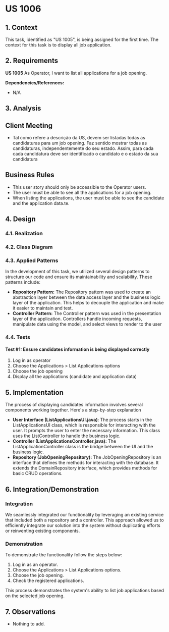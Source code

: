 # US 1006

## 1. Context

This task, identified as "US 1005", is being assigned for the first time. The context for this task is to display all job application.

## 2. Requirements

**US 1005** As Operator, I want to list all applications for a job opening.

**Dependencies/References:**

- N/A

## 3. Analysis

## Client Meeting

- Tal como refere a descrição da US, devem ser listadas todas as candidaturas para um job opening. Faz sentido mostrar
  todas as candidaturas, independentemente do seu estado. Assim, para cada cada candidatura deve ser identificado o candidato e o estado da sua candidatura

## Business Rules

- This user story should only be accessible to the Operator users.
- The user must be able to see all the applications for a job opening.
- When listing the applications, the user must be able to see the candidate and the application data.te.

## 4. Design

### 4.1. Realization

### 4.2. Class Diagram

### 4.3. Applied Patterns

In the development of this task, we utilized several design patterns to structure our code and ensure its
maintainability and scalability. These patterns include:

- **Repository Pattern:** The Repository pattern was used to create an abstraction layer between the data access layer
  and the business logic layer of the application. This helps to decouple the application and make it easier to maintain
  and test.
- **Controller Pattern:** The Controller pattern was used in the presentation layer of the application. Controllers
  handle incoming requests, manipulate data using the model, and select views to render to the user

### 4.4. Tests

#### Test #1: Ensure candidates information is being displayed correctly

1. Log in as operator
2. Choose the Applications > List Applications options
3. Choose the job opening
4. Display all the applications (candidate and application data)

## 5. Implementation

The process of displaying candidates information involves several components working together. Here's a step-by-step
explanation

- **User Interface (ListApplicationsUI.java)**: The process starts in the ListApplicationsUI class, which is responsible for interacting
  with the user. It prompts the user to enter the necessary information.
  This class uses the ListController to handle the business logic.
- **Controller (ListApplicationsController.java):** The ListApplicationController class is the bridge between the
  UI and the business
  logic.
- **Repository (JobOpeningRepository):** The JobOpeningRepository is an interface that defines the methods for
  interacting with the
  database. It extends the DomainRepository interface, which provides methods for basic CRUD operations.

## 6. Integration/Demonstration

### Integration

We seamlessly integrated our functionality by leveraging an existing service that included both a repository and a
controller. This approach allowed us to efficiently integrate our solution into the system without duplicating efforts
or reinventing existing components.

### Demonstration

To demonstrate the functionality follow the steps below:

1. Log in as an operator.
2. Choose the Applications > List Applications options.
3. Choose the job opening.
4. Check the registered applications.

This process demonstrates the system's ability to list job applications based on the selected job opening.

## 7. Observations

- Nothing to add.

